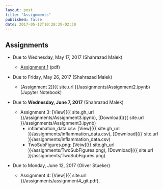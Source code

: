 ```yaml
---
layout: post
title: "Assignments"
published: false
date: 2017-05-12T10:28:29-02:30
---
```

## Assignments

* Due to Wednesday, May 17, 2017 (Shahrazad Malek)
    * [Assignment 1](https://github.com/ostueker/CMSC6950-2017/blob/gh-pages/assignments/assignment1.pdf) (pdf)

* Due to Friday, May 26, 2017 (Shahrazad Malek)
    * [Assignment 2]({{ site.url }}/assignments/Assignment2.ipynb) (Jupyter Notebook)

* Due to **Wednesday, June 7, 2017** (Shahrazad Malek)
    * Assignment 3: [View]({{ site.gh_url }}/assignments/Assignment3.ipynb),
                                                [Download]({{ site.url }}/assignments/Assignment3.ipynb)
        * inflammation_data.csv: [View]({{ site.gh_url }}/assignments/inflammation_data.csv),
                                                [Download]({{ site.url }}/assignments/inflammation_data.csv)
        * TwoSubFigures.png: [Veiw]({{ site.gh_url }}/assignments/TwoSubFigures.png),
                                                [Download]({{ site.url }}/assignments/TwoSubFigures.png)

* Due to Monday, June 12, 2017 (Oliver Stueker)
    * Assignment 4: [View]({{ site.url }}/assignments/assignment4_git.pdf),
